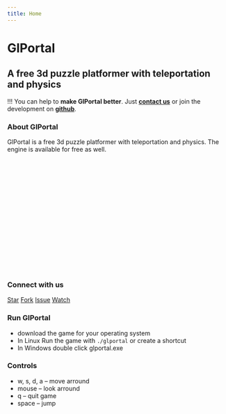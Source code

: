 ```yaml
---
title: Home
---
```


# GlPortal
## A free 3d puzzle platformer with teleportation and physics

!!! You can help to **make GlPortal better**. Just **[contact us](/community)** or join the development on **[github](https://github.com/GlPortal/glPortal)**.
### About GlPortal
GlPortal is a free 3d puzzle platformer with teleportation and physics. The engine is available for free as well.
<img class="b-lazy" height="270px" width="480px" src="data:image/gif;base64,R0lGODlhAQABAAAAACH5BAEKAAEALAAAAAABAAEAAAICTAEAOw==" data-src="user/images/glportal.gif" alt="gameplay-video"/>

### Connect with us
<a target="_blank" href="https://github.com/GlPortal/glPortal" class="fa fa-github-square fa-2x">
</a>
<a class="github-button" href="https://github.com/GlPortal/glPortal" data-icon="octicon-star" data-show-count="true" data-size="large" aria-label="Star GlPortal/glPortal on GitHub">Star</a>
<a class="github-button" href="https://github.com/GlPortal/glPortal/fork" data-icon="octicon-repo-forked" data-size="large" data-show-count="true" aria-label="Fork GlPortal/glPortal on GitHub">Fork</a>
<a class="github-button" href="https://github.com/GlPortal/glPortal/issues" data-icon="octicon-issue-opened" data-size="large" data-show-count="true" aria-label="Issue GlPortal/glPortal on GitHub">Issue</a>
<a class="github-button" href="https://github.com/GlPortal/glPortal/subscription" data-icon="octicon-eye" data-size="large" data-show-count="true" aria-label="Watch GlPortal/glPortal on GitHub">Watch</a>
<a target="_blank" href="http://www.facebook.com/glportal" class="fa fa-facebook-square fa-2x">
</a>
<a target="_blank" href="https://twitter.com/glportal_game" class="fa fa-twitter-square fa-2x">
</a>
<a target="_blank" href="https://www.reddit.com/r/RadixEngine/" class="fa fa-reddit-square fa-2x">
</a>

### Run GlPortal
- download the game for your operating system
- In Linux Run the game with `./glportal` or create a shortcut
- In Windows double click glportal.exe

### Controls
- w, s, d, a – move arround
- mouse – look arround
- q – quit game
- space – jump

<script async defer src="https://buttons.github.io/buttons.js"></script>
